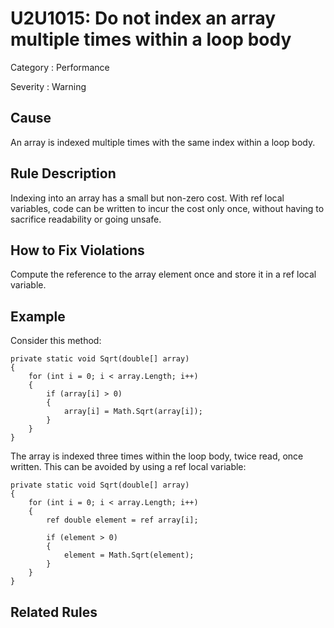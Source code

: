 # U2U1015: Do not index an array multiple times within a loop body

Category : Performance

Severity : Warning

## Cause

An array is indexed multiple times with the same index within a loop body.

## Rule Description

Indexing into an array has a small but non-zero cost. With ref local variables, code can be written to incur the cost only once,
without having to sacrifice readability or going unsafe.

## How to Fix Violations

Compute the reference to the array element once and store it in a ref local variable.

## Example

Consider this method:

    private static void Sqrt(double[] array)
    {
        for (int i = 0; i < array.Length; i++)
        {
            if (array[i] > 0)
            {
                array[i] = Math.Sqrt(array[i]);
            }
        }
    }

The array is indexed three times within the loop body, twice read, once written. This can be avoided by using a ref local variable:

    private static void Sqrt(double[] array)
    {
        for (int i = 0; i < array.Length; i++)
        {
            ref double element = ref array[i];

            if (element > 0)
            {
                element = Math.Sqrt(element);
            }
        }
    }


## Related Rules

